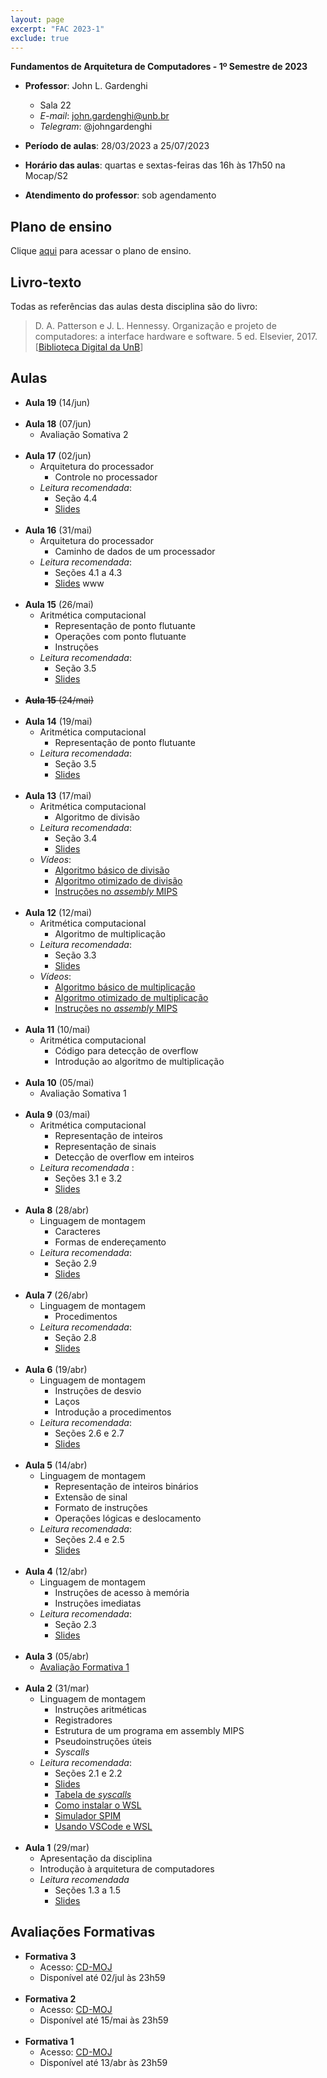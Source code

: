 ```yaml
---
layout: page
excerpt: "FAC 2023-1"
exclude: true
---
```


**Fundamentos de Arquitetura de Computadores - 1º Semestre de 2023**

* **Professor**: John L. Gardenghi
  + Sala 22
  + *E-mail*: john.gardenghi@unb.br
  + *Telegram*: @johngardenghi

* **Período de aulas**: 28/03/2023 a 25/07/2023
* **Horário das aulas**: quartas e sextas-feiras das 16h às 17h50 na Mocap/S2
* **Atendimento do professor**: sob agendamento

## Plano de ensino

Clique <a href="plano_fac_2023_1.pdf" target="_blank">aqui</a> para acessar o plano de ensino.

## Livro-texto

Todas as referências das aulas desta disciplina são do livro:

> D. A. Patterson e J. L. Hennessy. Organização e projeto de computadores: a interface hardware e software. 5 ed. Elsevier, 2017. [<a href="https://integrada.minhabiblioteca.com.br/books/9788535287943" target="_blank">Biblioteca Digital da UnB</a>]

## Aulas

* **Aula 19** (14/jun)
<br><br>
* **Aula 18** (07/jun)
  + Avaliação Somativa 2
<br><br>
* **Aula 17** (02/jun)
  + Arquitetura do processador
    + Controle no processador
  + *Leitura recomendada*:
    + Seção 4.4
    + <a href="4_arquitetura-processador_aula02.pdf" target="_blank">Slides</a>
<br><br>
* **Aula 16** (31/mai)
  + Arquitetura do processador
    + Caminho de dados de um processador
  + *Leitura recomendada*:
    + Seções 4.1 a 4.3
    + <a href="4_arquitetura-processador_aula01.pdf" target="_blank">Slides</a>
www<br><br>
* **Aula 15** (26/mai)
  + Aritmética computacional
    + Representação de ponto flutuante
    + Operações com ponto flutuante
    + Instruções
  + *Leitura recomendada*:
    + Seção 3.5
    + <a href="3_aritmetica_computacional_aula-06.pdf" target="_blank">Slides</a>
<br><br>
* ~~**Aula 15** (24/mai)~~
<br><br>
* **Aula 14** (19/mai)
  + Aritmética computacional
    + Representação de ponto flutuante
  + *Leitura recomendada*:
    + Seção 3.5
    + <a href="3_aritmetica_computacional_aula-05.pdf" target="_blank">Slides</a>
<br><br>
* **Aula 13** (17/mai)
  + Aritmética computacional
    + Algoritmo de divisão
  + *Leitura recomendada*:
    + Seção 3.4
    + <a href="3_aritmetica_computacional_divisao.pdf" target="_blank">Slides</a>
  + *Vídeos*:
    + <a href="https://web.microsoftstream.com/video/03b73fa4-01e6-416c-adb1-47f6cbeda37e" target="_blank">Algoritmo básico de divisão</a>
    + <a href="https://web.microsoftstream.com/video/b1de2f64-a18c-4b00-af43-fbedc0386d58" target="_blank">Algoritmo otimizado de divisão</a>
    + <a href="https://web.microsoftstream.com/video/425f1e30-f809-4df8-91ea-caed5bbfe695" target="_blank">Instruções no *assembly* MIPS</a>
<br><br>
* **Aula 12** (12/mai)
  + Aritmética computacional
    + Algoritmo de multiplicação
  + *Leitura recomendada*:
    + Seção 3.3
    + <a href="3_aritmetica_computacional_multiplicacao.pdf" target="_blank">Slides</a>
  + *Vídeos*:
    + <a href="https://web.microsoftstream.com/video/02256e1c-da44-4922-9c92-89f5e215877e" target="_blank">Algoritmo básico de multiplicação</a>
    + <a href="https://web.microsoftstream.com/video/b6cf4c79-aa3e-4ceb-bc8b-492fd1657383" target="_blank">Algoritmo otimizado de multiplicação</a>
    + <a href="https://web.microsoftstream.com/video/54787ccb-df96-45fe-8a1f-4b4b06a612f7" target="_blank">Instruções no *assembly* MIPS</a>
<br><br>
* **Aula 11** (10/mai)
  + Aritmética computacional
    + Código para detecção de overflow
    + Introdução ao algoritmo de multiplicação
<br><br>
* **Aula 10** (05/mai)
  + Avaliação Somativa 1
<br><br>
* **Aula 9** (03/mai)
  + Aritmética computacional
    + Representação de inteiros
    + Representação de sinais
    + Detecção de overflow em inteiros
  + *Leitura recomendada* :
    + Seções 3.1 e 3.2
    + <a href="3_aritmetica_computacional_aula-01.pdf" target="_blank">Slides</a>
<br><br>
* **Aula 8** (28/abr)
  + Linguagem de montagem
    + Caracteres
    + Formas de endereçamento
  + *Leitura recomendada*:
    + Seção 2.9
    + <a href="2_linguagem_montagem_aula-06.pdf" target="_blank">Slides</a>
<br><br>
* **Aula 7** (26/abr)
  + Linguagem de montagem
    + Procedimentos
  + *Leitura recomendada*:
    + Seção 2.8
    + <a href="2_linguagem_montagem_aula-05.pdf" target="_blank">Slides</a>
<br><br>
* **Aula 6** (19/abr)
  + Linguagem de montagem
    + Instruções de desvio
    + Laços
    + Introdução a procedimentos
  + *Leitura recomendada*:
    + Seções 2.6 e 2.7
    + <a href="2_linguagem_montagem_aula-04.pdf" target="_blank">Slides</a> 
<br><br>
* **Aula 5** (14/abr)
  + Linguagem de montagem
    + Representação de inteiros binários
    + Extensão de sinal
    + Formato de instruções
    + Operações lógicas e deslocamento
  + *Leitura recomendada*:
    + Seções 2.4 e 2.5
    + <a href="2_linguagem_montagem_aula-03.pdf" target="_blank">Slides</a>
<br><br>
* **Aula 4** (12/abr)
  + Linguagem de montagem
    + Instruções de acesso à memória
    + Instruções imediatas
  + *Leitura recomendada*:
    + Seção 2.3
    + <a href="2_linguagem_montagem_aula-02.pdf" target="_blank">Slides</a>
<br><br>
* **Aula 3** (05/abr)
  + <a href="https://moj.naquadah.com.br/cgi-bin/contest.sh/jl_fac_t02_f1_2023_1" target="_blank">Avaliação Formativa 1</a>
<br><br>
* **Aula 2** (31/mar)
  + Linguagem de montagem
    + Instruções aritméticas
    + Registradores
    + Estrutura de um programa em assembly MIPS
    + Pseudoinstruções úteis
    + *Syscalls*
  + *Leitura recomendada*:
    + Seções 2.1 e 2.2
    + <a href="2_linguagem_montagem_aula-01.pdf" target="_blank">Slides</a>
    + <a href="https://www.doc.ic.ac.uk/lab/secondyear/spim/node8.html" target="_blank">Tabela de *syscalls*</a>
    + <a href="https://docs.microsoft.com/pt-br/windows/wsl/install" target="_blank">Como instalar o WSL</a>
    + <a href="https://spimsimulator.sourceforge.net/" target="_blank">Simulador SPIM</a>
    + <a href="https://learn.microsoft.com/pt-br/windows/wsl/tutorials/wsl-vscode" target="_blank">Usando VSCode e WSL</a>
<br><br>
* **Aula 1** (29/mar)
  + Apresentação da disciplina
  + Introdução à arquitetura de computadores
  + *Leitura recomendada*
    + Seções 1.3 a 1.5
    + <a href="1_introducao.pdf" target="_blank">Slides</a>

## Avaliações Formativas

* **Formativa 3**
  + Acesso: <a href="https://moj.naquadah.com.br/cgi-bin/contest.sh/jl_fac_t02_f3_2023_1" target="_blank">CD-MOJ</a>
  + Disponível até 02/jul às 23h59
<br><br>
* **Formativa 2**
  + Acesso: <a href="https://moj.naquadah.com.br/cgi-bin/contest.sh/jl_fac_t02_f2_2023_1" target="_blank">CD-MOJ</a>
  + Disponível até 15/mai às 23h59
<br><br>
* **Formativa 1**
  + Acesso: <a href="https://moj.naquadah.com.br/cgi-bin/contest.sh/jl_fac_t02_f1_2023_1" target="_blank">CD-MOJ</a>
  + Disponível até 13/abr às 23h59
